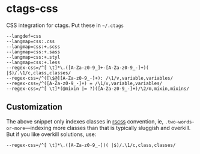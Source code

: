 # ctags-css

CSS integration for ctags. Put these in `~/.ctags`

```
--langdef=css
--langmap=css:.css
--langmap=css:+.scss
--langmap=css:+.sass
--langmap=css:+.styl
--langmap=css:+.less
--regex-css=/^[ \t]*\.([A-Za-z0-9_]+-[A-Za-z0-9_-]+)( |$)/.\1/c,class,classes/
--regex-css=/^([\$@][A-Za-z0-9_-]+): /\1/v,variable,variables/
--regex-css=/^([A-Za-z0-9_-]+) = /\1/v,variable,variables/
--regex-css=/^[ \t]*(@mixin |= ?)([A-Za-z0-9_-]+)/\2/m,mixin,mixins/
```

## Customization

The above snippet only indexes classes in [rscss] convention, ie, `.two-words-or-more`—indexing more classes than that is typically sluggish and overkill. But if you like overkill solutions, use:

```
--regex-css=/^[ \t]*\.([A-Za-z0-9_-])( |$)/.\1/c,class,classes/
```

[rscss]: https://github.com/rstacruz/rscss
